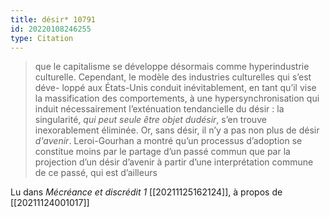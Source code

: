 ```yaml
---
title: désir* 10791
id: 20220108246255
type: Citation
---
```


> que le capitalisme se développe désormais comme hyperindustrie culturelle. Cependant, le modèle des industries culturelles qui s’est déve- loppé aux États-Unis conduit inévitablement, en tant qu’il vise la massification des comportements, à une hypersynchronisation qui induit nécessairement l’exténuation tendancielle du désir : la singularité, *qui peut seule être objet dudésir*, s’en trouve inexorablement éliminée. Or, sans désir, il n’y a pas non plus de désir *d'avenir*. Leroi-Gourhan a montré qu’un processus d’adoption se constitue moins par le partage d’un passé commun que par la projection d’un désir d’avenir à partir d’une interprétation commune de ce passé, qui est d’ailleurs

Lu dans *Mécréance et discrédit 1* [[20211125162124]], à propos de [[20211124001017]]